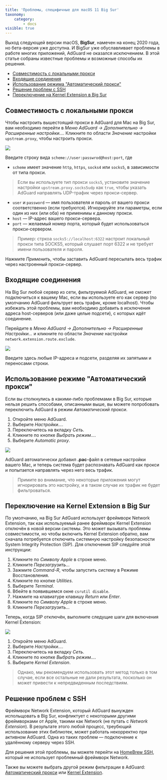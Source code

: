 ```yaml
---
title: 'Проблемы, специфичные для macOS 11 Big Sur'
taxonomy:
    category:
        - docs
visible: true
---
```


Выход следующей версии macOS, **BigSur**, намечен на конец 2020 года, но бета-версия уже доступна. И BigSur уже обуславливает проблемы в работе многих приложений, AdGuard не оказался исключением. В этой статье собраны известные проблемы и возможные способы их решения.

* [Совместимость с локальными прокси](#local-proxies)
* [Входящие соединения](#accepting-connections)
* [Использование режима "Автоматический прокси"](#automatic-proxy)
* [Решение проблем с SSH](#ssh)
* [Переключение на Kernel Extension в Big Sur](#kernel-extension)


<a htef="local-proxies"></a>

## Совместимость с локальными прокси

Чтобы настроить вышестоящий прокси в AdGuard для Mac на Big Sur, вам необходимо перейти в *Меню AdGuard -> Дополнительно -> Расширенные настройки...*. Кликните по области *Значение* настройки `upstream.proxy`, чтобы настроить прокси.

<img src="https://cdn.adguard.com/public/Adguard/kb/BigSur/problems/proxy_ru.png" style="max-width: 650px;">

Введите строку вида `scheme://user:passwrod@host:port`, где

* `scheme` имеет значение `http`, `https`, `socks4` или `socks5`, в зависимости от типа прокси.

>Если вы используете тип прокси `socks5`, установите значение настройки `upstream.proxy.socks5udp` как `true`, чтобы указать AdGuard направлять UDP-трафик через прокси-сервер.

* `user` и `password` — имя пользователя и пароль от вашего прокси соответственно (если требуются). Игнорируйте эти параметры, если один из них (или оба) не применимы к данному прокси.
* `host` — IP-адрес вашего прокси-сервера. 
* `port` — желаемый номер порта, который будет использоваться прокси-сервером.

>Пример: стркоа `socks5://localhost:6322` настроит локальный прокси типа SOCKS5, который слушает порт 6322 и не требует имени пользователя и пароля.

Нажмите *Применить*, чтобы заставить AdGuard пересылать весь трафик через настроенный прокси-сервер.


<a href="accepting-connections"></a>

## Входящие соединения

На Big Sur любой сервер из сети, фильтруемой AdGuard, не сможет подключиться к вашему Mac, если вы используете его как сервер (по умолчанию AdGuard фильтрует весь трафик, кроме localhost). Чтобы избежать этой проблемы, вам необходимо добавить в исключения адреса host-серверов (или даже целые подсети), с которых идёт соединение.

Перейдите в *Меню AdGuard -> Дополнительно -> Расширенные Настройки...* и кликните по области *Значение* настройки `network.extension.route.exclude`.

<img src="https://cdn.adguard.com/public/Adguard/kb/BigSur/problems/connections_ru.png" style="max-width: 650px;">

Введите здесь любые IP-адреса и подсети, разделяя их запятыми и переносами строки.


<a href="automatic-proxy"></a>

## Использование режиме "Автоматический прокси"

Если вы столкнулись в какими-либо проблемами в Big Sur, которые нельзя решить способами, описанными выше, вы можете попробовать переключить AdGuard в режим *Автоматический прокси*.

1) Откройте меню AdGuard.
2) Выберите *Настройки...*. 
3) Переключитесь на вкладку *Сеть*. 
4) Кликните по кнопке *Выбрать режим...*.
5) Выберите *Automatic proxy*.

<img src="https://cdn.adguard.com/public/Adguard/kb/BigSur/problems/automatic-proxy_ru.png" style="max-width: 650px;">

AdGuard автоматически добавил **.pac**-файл в сетевые настройки вашего Mac, и теперь система будет распознавать AdGuard как прокси и попытается направлять через него весь трафик.

>Примите во внимание, что некоторые приложения могут игнорировать это настройку, и в таком случае их трафик не будет фильтроваться.


<a href="kernel-extension"></a>

## Переключение на Kernel Extension в Big Sur

По умолчанию, на Big Sur AdGuard использует фреймворк Network Extension, так как используемый ранее фреймворк Kernel Extension отключён в новой версии системы. Это может вызывать проблемы совместимости, но чтобы включить Kernel Extension обратно, вам сначала потребуется отключить системную настройку безопасности System Integrity Protection (SIP). Для отключения SIP следуйте этой инструкции:

1) Кликните по *Символу Apple* в строке меню.
2) Кликните *Перезагрузить…*
3) Зажмите *Command-R*, чтобы запустить систему в Режиме Восстановления.
4) Кликните по кнопке *Utilities*.
5) Выберите *Terminal*.
6) Вбейте в появившемся окне `csrutil disable`.
7) Нажмите на клавиатуре клавишу *Return* или *Enter*.
8) Кликните по *Символу Apple* в строке меню.
9) Кликните *Перезагрузить…*

Теперь, когда SIP отключён, выполните следущие шаги для включения Kernel Extension:

<img src="https://cdn.adguard.com/public/Adguard/kb/BigSur/problems/kernel_ru.png" style="max-width: 650px;">

1) Откройте меню AdGuard.
2) Выберите *Настройки...*. 
3) Переключитесь на вкладку *Сеть*. 
4) Кликните по кнопке *Выбрать режим...*.
5) Выберите *Kernel Extension*.

>Однако, мы рекомендуем использовать этот метод только в том случае, если все остальные не дали результата, посколько он может привести к непредвиденным последствиям.


<a href="ssh"></a>

## Решение проблем с SSH

Фреймворк Network Extension, который AdGuard вынужден испольщовать в Big Sur, конфликтует с некоторыми другими фреймворками от Apple, такими как Network (не путать с *Network Extension*). В результате этого любой процесс, треубющий использование этих библиотек, может работать некорректно при активном AdGuard. Одна из таких проблем — подключение к удалённому серверу через SSH.

Для решения этой проблемы, вы можете перейти на [HomeBrew SSH](https://formulae.brew.sh/formula/openssh), который не использует проблемный фреймворк Network.

Также вы можете выбрать другой режим фильтрации в AdGuard: [Автоматический прокси](#automatic-proxy) или [Kernel Extension](#kernel-extension).